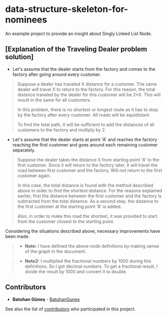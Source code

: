 # data-structure-skeleton-for-nominees
An example project to provide an insight about Singly Linked List Node. 

## [Explanation of the Traveling Dealer problem solution]

* Let's assume that the dealer starts from the factory and comes to the factory after going around every customer.

> Suppose a dealer has traveled X distance for a customer. The same dealer will travel X to return to the factory.
> For this reason, the total distance traveled by the dealer for this customer will be 2*X. 
> This will result in the same for all customers.
> 
> In this problem, there is no shortest or longest route as it has to stop by the factory after every customer.
> All roads will be equidistant.
> 
> To find the total path, it will be sufficient to add the distances of all customers to the factory and multiply by 2.

* Let's assume that the dealer starts at point 'A' and reaches the factory reaching the first customer and goes around each remaining customer separately.

> Suppose the dealer takes the distance X from starting point 'A' to the first customer. Since it will return to the factory later, 
> it will travel the road between first customer and the factory. Will not return to the first customer again.
> 
> In this case, the total distance is found with the method described above in order to find the shortest distance.
> For the reasons explained earlier, first the distance between the first customer and the factory is subtracted from the total distance.
> As a second step, the distance to the first customer at the starting point 'A' is added.
> 
> Also, in order to make this road the shortest, it was provided to start from the customer closest to the starting point.

Considering the situations described above, necessary improvements have been made.

> * **Note:** I have defined the above node definitions by making sense of the graph in the document.

> * **Note2:** I multiplied the fractional numbers by 1000 during this definitions. So I got decimal numbers. To get a fractional result, I divide the result by 1000 and convert it to double.

## Contributors

* **Batuhan Güneş**  - [BatuhanGunes](https://github.com/BatuhanGunes)

See also the list of [contributors](https://github.com/BatuhanGunes/SaleApp/graphs/contributors) who participated in this project.

